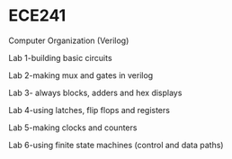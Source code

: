 # ECE241
Computer Organization (Verilog)

Lab 1-building basic circuits

Lab 2-making mux and gates in verilog

Lab 3- always blocks, adders and hex displays

Lab 4-using latches, flip flops and registers

Lab 5-making clocks and counters

Lab 6-using finite state machines (control and data paths)
